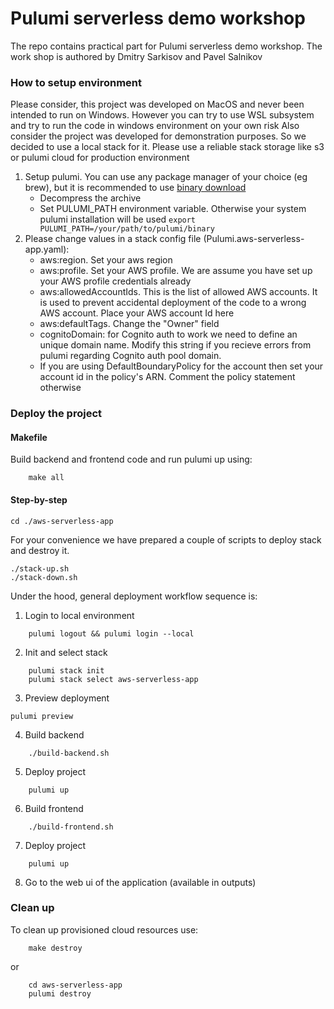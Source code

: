 
#  Pulumi serverless demo workshop
The repo contains practical part for Pulumi serverless demo workshop. The work shop is authored by Dmitry Sarkisov and Pavel Salnikov

### How to setup environment
Please consider, this project was developed on MacOS and never been intended to run on Windows. However you can try to use WSL subsystem and try to run the code in windows environment on your own risk
Also consider the project was developed for demonstration purposes. So we decided to use a local stack for it. Please use a reliable stack storage like s3 or pulumi cloud for production environment

 1. Setup pulumi. You can use any package manager of your choice (eg brew), but it is recommended to use [binary download](https://www.pulumi.com/docs/install/)
	 -  Decompress the archive
	 - Set PULUMI_PATH environment variable. Otherwise your system pulumi installation will be used
```export PULUMI_PATH=/your/path/to/pulumi/binary```
2. Please change values in a stack config file (Pulumi.aws-serverless-app.yaml):
	- aws:region. Set your aws region
	- aws:profile. Set your AWS profile. We are assume you have set up your AWS profile credentials already
	- aws:allowedAccountIds. This is the list of allowed AWS accounts. It is used to prevent accidental deployment of the code to a wrong AWS account. Place your AWS account Id here
	- aws:defaultTags. Change the "Owner" field
    - cognitoDomain: for Cognito auth to work we need to define an unique domain name. Modify this string if you recieve errors from pulumi regarding Cognito auth pool domain.
	- If you are using DefaultBoundaryPolicy for the account then set your account id in the policy's ARN. Comment the policy statement otherwise

### Deploy the project

#### Makefile
Build backend and frontend code and run pulumi up using:
```
    make all
```

#### Step-by-step
```
cd ./aws-serverless-app
```

For your convenience we have prepared a couple of scripts to deploy stack and destroy it.
```
./stack-up.sh
./stack-down.sh
```

Under the hood, general deployment workflow sequence is:
1. Login to local environment
```
	pulumi logout && pulumi login --local
```
2. Init and select stack
```
	pulumi stack init
	pulumi stack select aws-serverless-app
```
3. Preview deployment
```
pulumi preview
```
4. Build backend
```
	./build-backend.sh
```
5. Deploy project
```
	pulumi up
```
6. Build frontend
```
	./build-frontend.sh
```
7. Deploy project
```
	pulumi up
```
8. Go to the web ui of the application (available in outputs)

### Clean up
To clean up provisioned cloud resources use:
```
    make destroy
```
or 
```
    cd aws-serverless-app
    pulumi destroy
```